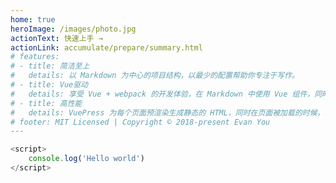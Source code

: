 ```yaml
---
home: true
heroImage: /images/photo.jpg
actionText: 快速上手 →
actionLink: accumulate/prepare/summary.html
# features:
# - title: 简洁至上
#   details: 以 Markdown 为中心的项目结构，以最少的配置帮助你专注于写作。
# - title: Vue驱动
#   details: 享受 Vue + webpack 的开发体验，在 Markdown 中使用 Vue 组件，同时可以使用 Vue 来开发自定义主题。
# - title: 高性能
#   details: VuePress 为每个页面预渲染生成静态的 HTML，同时在页面被加载的时候，将作为 SPA 运行。
# footer: MIT Licensed | Copyright © 2018-present Evan You
---
```


<!-- :tada: :100:

::: tip 提示
this is a tip
:::

::: warning 注意
this is a tip
:::

::: danger 警告
this is a tip
::: -->

``` js
<script>
	console.log('Hello world')
</script>
```